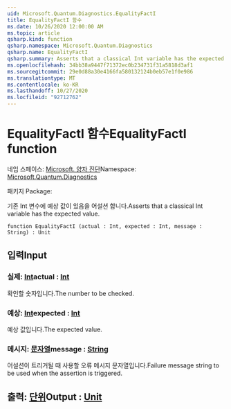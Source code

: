 ```yaml
---
uid: Microsoft.Quantum.Diagnostics.EqualityFactI
title: EqualityFactI 함수
ms.date: 10/26/2020 12:00:00 AM
ms.topic: article
qsharp.kind: function
qsharp.namespace: Microsoft.Quantum.Diagnostics
qsharp.name: EqualityFactI
qsharp.summary: Asserts that a classical Int variable has the expected value.
ms.openlocfilehash: 34bb38a9447f71372ec0b234731f31a5818d3af1
ms.sourcegitcommit: 29e0d88a30e4166fa580132124b0eb57e1f0e986
ms.translationtype: MT
ms.contentlocale: ko-KR
ms.lasthandoff: 10/27/2020
ms.locfileid: "92712762"
---
```

# <a name="equalityfacti-function"></a><span data-ttu-id="3cae3-102">EqualityFactI 함수</span><span class="sxs-lookup"><span data-stu-id="3cae3-102">EqualityFactI function</span></span>

<span data-ttu-id="3cae3-103">네임 스페이스: [Microsoft. 양자 진단](xref:Microsoft.Quantum.Diagnostics)</span><span class="sxs-lookup"><span data-stu-id="3cae3-103">Namespace: [Microsoft.Quantum.Diagnostics](xref:Microsoft.Quantum.Diagnostics)</span></span>

<span data-ttu-id="3cae3-104">패키지 [](https://nuget.org/packages/)</span><span class="sxs-lookup"><span data-stu-id="3cae3-104">Package: [](https://nuget.org/packages/)</span></span>


<span data-ttu-id="3cae3-105">기존 Int 변수에 예상 값이 있음을 어설션 합니다.</span><span class="sxs-lookup"><span data-stu-id="3cae3-105">Asserts that a classical Int variable has the expected value.</span></span>

```qsharp
function EqualityFactI (actual : Int, expected : Int, message : String) : Unit
```


## <a name="input"></a><span data-ttu-id="3cae3-106">입력</span><span class="sxs-lookup"><span data-stu-id="3cae3-106">Input</span></span>

### <a name="actual--int"></a><span data-ttu-id="3cae3-107">실제: [Int](xref:microsoft.quantum.lang-ref.int)</span><span class="sxs-lookup"><span data-stu-id="3cae3-107">actual : [Int](xref:microsoft.quantum.lang-ref.int)</span></span>

<span data-ttu-id="3cae3-108">확인할 숫자입니다.</span><span class="sxs-lookup"><span data-stu-id="3cae3-108">The number to be checked.</span></span>


### <a name="expected--int"></a><span data-ttu-id="3cae3-109">예상: [Int](xref:microsoft.quantum.lang-ref.int)</span><span class="sxs-lookup"><span data-stu-id="3cae3-109">expected : [Int](xref:microsoft.quantum.lang-ref.int)</span></span>

<span data-ttu-id="3cae3-110">예상 값입니다.</span><span class="sxs-lookup"><span data-stu-id="3cae3-110">The expected value.</span></span>


### <a name="message--string"></a><span data-ttu-id="3cae3-111">메시지: [문자열](xref:microsoft.quantum.lang-ref.string)</span><span class="sxs-lookup"><span data-stu-id="3cae3-111">message : [String](xref:microsoft.quantum.lang-ref.string)</span></span>

<span data-ttu-id="3cae3-112">어설션이 트리거될 때 사용할 오류 메시지 문자열입니다.</span><span class="sxs-lookup"><span data-stu-id="3cae3-112">Failure message string to be used when the assertion is triggered.</span></span>



## <a name="output--unit"></a><span data-ttu-id="3cae3-113">출력: [단위](xref:microsoft.quantum.lang-ref.unit)</span><span class="sxs-lookup"><span data-stu-id="3cae3-113">Output : [Unit](xref:microsoft.quantum.lang-ref.unit)</span></span>

